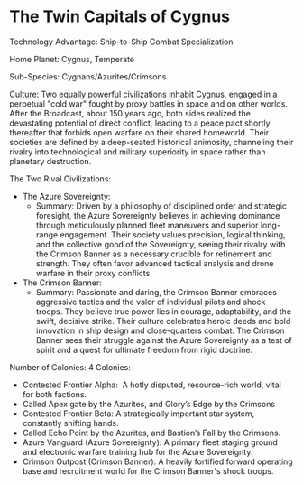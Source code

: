 # The Twin Capitals of Cygnus

Technology Advantage: Ship-to-Ship Combat Specialization

Home Planet: Cygnus, Temperate

Sub-Species: Cygnans/Azurites/Crimsons

Culture: Two equally powerful civilizations inhabit Cygnus, engaged in a perpetual "cold war" fought by proxy battles in space and on other worlds. After the Broadcast, about 150 years ago, both sides realized the devastating potential of direct conflict, leading to a peace pact shortly thereafter that forbids open warfare on their shared homeworld. Their societies are defined by a deep-seated historical animosity, channeling their rivalry into technological and military superiority in space rather than planetary destruction.

The Two Rival Civilizations:

- The Azure Sovereignty:  
	- Summary: Driven by a philosophy of disciplined order and strategic foresight, the Azure Sovereignty believes in achieving dominance through meticulously planned fleet maneuvers and superior long-range engagement. Their society values precision, logical thinking, and the collective good of the Sovereignty, seeing their rivalry with the Crimson Banner as a necessary crucible for refinement and strength. They often favor advanced tactical analysis and drone warfare in their proxy conflicts.
- The Crimson Banner:  
	- Summary: Passionate and daring, the Crimson Banner embraces aggressive tactics and the valor of individual pilots and shock troops. They believe true power lies in courage, adaptability, and the swift, decisive strike. Their culture celebrates heroic deeds and bold innovation in ship design and close-quarters combat. The Crimson Banner sees their struggle against the Azure Sovereignty as a test of spirit and a quest for ultimate freedom from rigid doctrine.

Number of Colonies: 4
Colonies:
- Contested Frontier Alpha:  A hotly disputed, resource-rich world, vital for both factions.
- Called Apex gate by the Azurites, and Glory’s Edge by the Crimsons
- Contested Frontier Beta: A strategically important star system, constantly shifting hands.
- Called Echo Point by the Azurites, and Bastion’s Fall by the Crimsons.
- Azure Vanguard (Azure Sovereignty): A primary fleet staging ground and electronic warfare training hub for the Azure Sovereignty.
- Crimson Outpost (Crimson Banner): A heavily fortified forward operating base and recruitment world for the Crimson Banner's shock troops.
